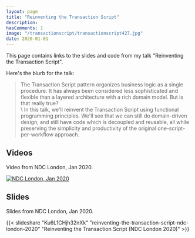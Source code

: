 ```yaml
---
layout: page
title: "Reinventing the Transaction Script"
description:
hasComments: 1
image: "/transactionscript/transactionscript427.jpg"
date: 2020-01-01
---
```


This page contains links to the slides and code from my talk "Reinventing the Transaction Script".

Here's the blurb for the talk:


> The Transaction Script pattern organizes business logic as a single procedure. It has always been considered less sophisticated and flexible than a layered architecture with a rich domain model. But is that really true?   \
  \ In this talk, we'll reinvent the Transaction Script using functional programming principles. We'll see that we can still do domain-driven design, and still have code which is decoupled and reusable, all while preserving the simplicity and productivity of the original one-script-per-workflow approach.


## Videos

Video from NDC London, Jan 2020.

[![NDC London, Jan 2020](transactionscript427.jpg)](https://www.youtube.com/watch?v=USSkidmaS6w)


## Slides

Slides from NDC London, Jan 2020.

{{< slideshare "Ku6L1CHjh32nXk" "reinventing-the-transaction-script-ndc-london-2020" "Reinventing the Transaction Script (NDC London 2020)" >}}


